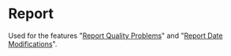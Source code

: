 # Report

Used for the
features "[Report Quality Problems](../../../doc/CONFIGURATION.md#Enable-"Report-Quality-Problems")"
and
"[Report Date Modifications](../../../doc/CONFIGURATION.md#Enable-"Report-Date-Modification")".
